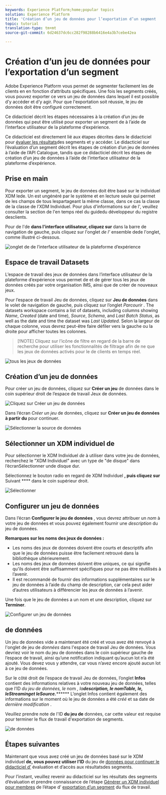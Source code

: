 ```yaml
---
keywords: Experience Platform;home;popular topics
solution: Experience Platform
title: 'Création d’un jeu de données pour l’exportation d’un segment  '
topic: tutorial
translation-type: tm+mt
source-git-commit: 6d24637dc6cc282f98288b6416e4a3b7cebe42ea

---
```



# Création d’un jeu de données pour l’exportation d’un segment  

Adobe Experience Platform vous permet de segmenter facilement les  de clients en  en fonction d’attributs spécifiques. Une fois les segments créés, vous pouvez exporter ce   vers un jeu de données dans lequel il est possible d’y accéder et d’y agir. Pour que l&#39;exportation soit réussie, le jeu de données doit être configuré correctement.

Ce didacticiel décrit les étapes nécessaires à la création d’un jeu de données qui peut être utilisé pour exporter un segment de   à l’aide de l’interface utilisateur de la plateforme d’expérience.

Ce didacticiel est directement lié aux étapes décrites dans le didacticiel pour [évaluer les résultats](./evaluate-a-segment.md)des segments et y accéder. Le didacticiel sur l’évaluation d’un segment décrit les étapes de création d’un jeu de données à l’aide de l’API Catalogue, tandis que ce didacticiel décrit les étapes de création d’un jeu de données à l’aide de l’interface utilisateur de la plateforme d’expérience.

## Prise en main

Pour exporter un segment, le jeu de données doit être basé sur le individuel XDM   lede. Un   est ungénéré par le système et en lecture seule qui permet de les champs de tous lespartageant la même classe, dans ce cas la classe de la classe de l’XDM Individuel. Pour plus d&#39;informations sur   [](../../xdm/schema/composition.md#union)de l&#39;, veuillez consulter la section de l&#39;en temps réel du guidedu développeur du registre desclients.

Pour   de l&#39;de **dans l&#39;interface utilisateur, cliquez sur** dans la barre de navigation de gauche, puis cliquez sur l&#39;onglet *de l&#39;* ensemble dede l&#39;onglet, comme illustré ci-dessous.

![onglet  de  de l’interface utilisateur de la plateforme d’expérience](../images/tutorials/segment-export-dataset/union-schema-ui.png)


## Espace de travail Datasets

L’espace de travail des jeux de données dans l’interface utilisateur de la plateforme d’expérience vous permet de  et de gérer tous les jeux de données créés par votre organisation IMS, ainsi que de créer de nouveaux jeux.

Pour  l’espace de travail Jeu de données, cliquez sur **Jeu de données** dans le volet de navigation de gauche, puis cliquez sur l’onglet *Parcourir* . The datasets workspace contains a list of datasets, including columns showing *Name*, *Created* (date and time), *Source*, *Schema*, and *Last Batch Status*, as well as the date and time the dataset was *Last Updated*. Selon la largeur de chaque colonne, vous devrez peut-être faire défiler vers la gauche ou la droite pour afficher toutes les colonnes.

>[!NOTE] Cliquez sur l’icône de filtre en regard de la barre de recherche pour utiliser les fonctionnalités de filtrage afin de ne  que les jeux de données activés pour le de clients en temps réel.

![tous les jeux de données](../images/tutorials/segment-export-dataset/datasets-workspace.png)

## Création d’un jeu de données

Pour créer un jeu de données, cliquez sur **Créer un jeu** de données dans le coin supérieur droit de l’espace de travail Jeux de données.

![Cliquez sur Créer un jeu de données](../images/tutorials/segment-export-dataset/dataset-click-create.png)

Dans l’écran *Créer un jeu* de données, cliquez sur **Créer un jeu de données à partir du** pour continuer.

![Sélectionner la source de données](../images/tutorials/segment-export-dataset/create-dataset.png)

## Sélectionner un XDM individuel    de

Pour sélectionner le XDM Individuel   *de* à utiliser dans votre jeu de données, recherchez le &quot;XDM Individuel&quot; avec un type de &quot;de disque&quot; dans l’écranSélectionner unde disque dur.

Sélectionnez le bouton radio en regard de XDM Individuel **, puis cliquez sur** Suivant **** dans le coin supérieur droit.

![Sélectionner](../images/tutorials/segment-export-dataset/select-schema.png)

## Configurer un jeu de données

Dans l’écran **Configurer le jeu de données** , vous devrez attribuer un *nom* à votre jeu de données et vous pouvez également fournir une *description* du jeu de données.

**Remarques sur les noms des jeux de données :**
- Les noms des jeux de données doivent être courts et descriptifs afin que le jeu de données puisse être facilement retrouvé dans la bibliothèque ultérieurement.
- Les noms des jeux de données doivent être uniques, ce qui signifie qu’ils doivent être suffisamment spécifiques pour ne pas être réutilisés à l’avenir.
- Il est recommandé de fournir des informations supplémentaires sur le jeu de données à l’aide du champ de description, car cela peut aider d’autres utilisateurs à différencier les jeux de données à l’avenir.

Une fois que le jeu de données a un nom et une description, cliquez sur **Terminer**.

![Configurer un jeu de données](../images/tutorials/segment-export-dataset/configure-dataset.png)

##  de données 

Un jeu de données vide a maintenant été créé et vous avez été renvoyé à l&#39;onglet  de jeu de *données* dans l&#39;espace de travail Jeu de données. Vous devriez voir le nom du jeu de données dans le coin supérieur gauche de l’espace de travail, ainsi qu’une notification indiquant qu’aucun lot n’a été ajouté. Vous devez vous y attendre, car vous n’avez encore ajouté aucun lot à ce jeu de données.

Sur le côté droit de l’espace de travail Jeu de données, l’onglet **Infos** contient des informations relatives à votre nouveau jeu de données, telles que l’ID *du jeu de données, le* nom *, la**description, le nomTable, le, leStreaminget leSource.********* L’onglet Infos contient également des informations sur le moment où le jeu de données a été *créé* et sa date de *dernière modification* .

Veuillez prendre note de l&#39;ID **du jeu de** données, car cette valeur est requise pour terminer le flux de travail   d&#39;exportation de segments.

![de données](../images/tutorials/segment-export-dataset/dataset-activity.png)

## Étapes suivantes

Maintenant que vous avez créé un jeu de données basé sur le XDM individuel   **de, vous pouvez utiliser l’ID** du jeu de [données pour continuer le didacticiel d’](./evaluate-a-segment.md) évaluation et d’accès aux résultatsdes segments.

Pour l’instant, veuillez revenir au didacticiel sur les résultats des segments d’évaluation et prendre connaissance de l’étape [Générer un XDM individuel pour  membres](./evaluate-a-segment.md#generate-profiles-for-audience-members) de l’étape d’ [exportation d’un segment](./evaluate-a-segment.md#export-a-segment) du flux de travail.

